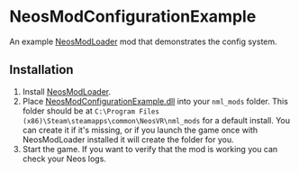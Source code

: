# NeosModConfigurationExample

An example [NeosModLoader](https://github.com/zkxs/NeosModLoader) mod that demonstrates the config system.

## Installation
1. Install [NeosModLoader](https://github.com/zkxs/NeosModLoader).
2. Place [NeosModConfigurationExample.dll](https://github.com/zkxs/NeosModConfigurationExample/releases/latest/download/NeosModConfigurationExample.dll) into your `nml_mods` folder. This folder should be at `C:\Program Files (x86)\Steam\steamapps\common\NeosVR\nml_mods` for a default install. You can create it if it's missing, or if you launch the game once with NeosModLoader installed it will create the folder for you.
3. Start the game. If you want to verify that the mod is working you can check your Neos logs.

